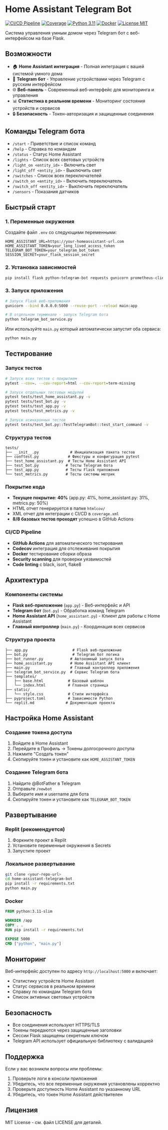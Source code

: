 # Home Assistant Telegram Bot

[![CI/CD Pipeline](https://github.com/pastukhov/HomeAssistantTelegram/workflows/CI%2FCD%20Pipeline/badge.svg)](https://github.com/pastukhov/HomeAssistantTelegram/actions)
[![Coverage](https://img.shields.io/badge/coverage-40%25-yellow.svg)](https://github.com/pastukhov/HomeAssistantTelegram)
[![Python 3.11](https://img.shields.io/badge/python-3.11-blue.svg)](https://www.python.org/downloads/)
[![Docker](https://img.shields.io/badge/docker-ready-blue.svg)](https://hub.docker.com/)
[![License MIT](https://img.shields.io/badge/license-MIT-green.svg)](LICENSE)

Система управления умным домом через Telegram бот с веб-интерфейсом на базе Flask.

## Возможности

- 🏠 **Home Assistant интеграция** - Полная интеграция с вашей системой умного дома
- 🤖 **Telegram бот** - Управление устройствами через Telegram с русским интерфейсом
- 🌐 **Веб-панель** - Современный веб-интерфейс для мониторинга и управления
- 📊 **Статистика в реальном времени** - Мониторинг состояния устройств и сервисов
- 🔒 **Безопасность** - Токен-авторизация и защищенные соединения

## Команды Telegram бота

- `/start` - Приветствие и список команд
- `/help` - Справка по командам
- `/status` - Статус Home Assistant
- `/lights` - Список всех световых устройств
- `/light_on <entity_id>` - Включить свет
- `/light_off <entity_id>` - Выключить свет  
- `/switches` - Список всех переключателей
- `/switch_on <entity_id>` - Включить переключатель
- `/switch_off <entity_id>` - Выключить переключатель
- `/sensors` - Показания датчиков

## Быстрый старт

### 1. Переменные окружения

Создайте файл `.env` со следующими переменными:

```env
HOME_ASSISTANT_URL=https://your-homeassistant-url.com
HOME_ASSISTANT_TOKEN=your_long_lived_access_token
TELEGRAM_BOT_TOKEN=your_telegram_bot_token
SESSION_SECRET=your_flask_session_secret
```

### 2. Установка зависимостей

```bash
pip install flask python-telegram-bot requests gunicorn prometheus-client
```

### 3. Запуск приложения

```bash
# Запуск Flask веб-приложения
gunicorn --bind 0.0.0.0:5000 --reuse-port --reload main:app

# В отдельном терминале - запуск Telegram бота
python telegram_bot_service.py
```

Или используйте `main.py` который автоматически запустит оба сервиса:

```bash
python main.py
```

## Тестирование

### Запуск тестов

```bash
# Запуск всех тестов с покрытием
pytest --cov=. --cov-report=html --cov-report=term-missing

# Запуск отдельных тестовых модулей
pytest tests/test_home_assistant.py -v
pytest tests/test_bot.py -v
pytest tests/test_app.py -v
pytest tests/test_metrics.py -v

# Запуск асинхронных тестов
pytest tests/test_bot.py::TestTelegramBot::test_start_command -v
```

### Структура тестов

```
tests/
├── __init__.py              # Инициализация пакета тестов
├── conftest.py             # Фикстуры и конфигурация pytest
├── test_home_assistant.py  # Тесты Home Assistant API
├── test_bot.py            # Тесты Telegram бота
├── test_app.py            # Тесты Flask приложения
└── test_metrics.py        # Тесты системы метрик
```

### Покрытие кода

- **Текущее покрытие: 40%** (app.py: 41%, home_assistant.py: 31%, metrics.py: 50%)
- HTML отчет генерируется в папке `htmlcov/`
- XML отчет для интеграции с CI/CD в `coverage.xml`
- **8/8 базовых тестов проходят** успешно в GitHub Actions

### CI/CD Pipeline

- **GitHub Actions** для автоматического тестирования
- **Codecov** интеграция для отслеживания покрытия
- **Docker** тестирование сборки образа
- **Security scanning** для проверки уязвимостей
- **Code linting** с black, isort, flake8

## Архитектура

### Компоненты системы

- **Flask веб-приложение** (`app.py`) - Веб-интерфейс и API
- **Telegram бот** (`bot.py`) - Обработка команд Telegram
- **Home Assistant API** (`home_assistant.py`) - Клиент для работы с Home Assistant
- **Главный контроллер** (`main.py`) - Координация всех сервисов

### Структура проекта

```
├── app.py                    # Flask веб-приложение
├── bot.py                    # Telegram бот логика
├── bot_runner.py            # Автономный запуск бота
├── home_assistant.py        # Home Assistant API клиент
├── main.py                  # Главный контроллер приложения
├── telegram_bot_service.py  # Сервис Telegram бота
├── templates/
│   ├── base.html           # Базовый шаблон
│   └── index.html          # Главная страница
├── static/
│   └── style.css           # Стили интерфейса
├── pyproject.toml          # Зависимости Python
└── replit.md              # Документация проекта
```

## Настройка Home Assistant

### Создание токена доступа

1. Войдите в Home Assistant
2. Перейдите в Профиль → Токены долгосрочного доступа
3. Нажмите "Создать токен"
4. Скопируйте токен и установите как `HOME_ASSISTANT_TOKEN`

### Создание Telegram бота

1. Найдите @BotFather в Telegram
2. Отправьте `/newbot`
3. Выберите имя и username для бота
4. Скопируйте токен и установите как `TELEGRAM_BOT_TOKEN`

## Развертывание

### Replit (рекомендуется)

1. Форкните проект в Replit
2. Установите переменные окружения в Secrets
3. Запустите проект

### Локальное развертывание

```bash
git clone <your-repo-url>
cd home-assistant-telegram-bot
pip install -r requirements.txt
python main.py
```

### Docker

```dockerfile
FROM python:3.11-slim

WORKDIR /app
COPY . .
RUN pip install -r requirements.txt

EXPOSE 5000
CMD ["python", "main.py"]
```

## Мониторинг

Веб-интерфейс доступен по адресу `http://localhost:5000` и включает:

- Статистику устройств Home Assistant
- Статус сервисов в реальном времени
- Справку по командам Telegram бота
- Список активных световых устройств

## Безопасность

- Все соединения используют HTTPS/TLS
- Токены передаются через защищенные заголовки
- Сессии Flask защищены секретным ключом
- Telegram API использует официальную библиотеку с валидацией

## Поддержка

Если у вас возникли вопросы или проблемы:

1. Проверьте логи в консоли приложения
2. Убедитесь, что все переменные окружения установлены корректно
3. Проверьте доступность Home Assistant по указанному URL
4. Убедитесь, что токен Home Assistant действителен

## Лицензия

MIT License - см. файл LICENSE для деталей.